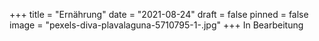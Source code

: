 +++
title = "Ernährung"
date = "2021-08-24"
draft = false
pinned = false
image = "pexels-diva-plavalaguna-5710795-1-.jpg"
+++
In Bearbeitung